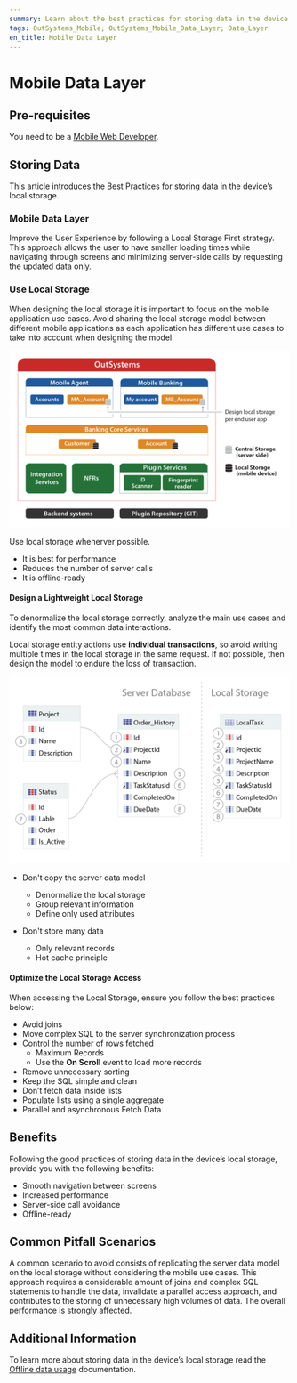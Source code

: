 ```yaml
---
summary: Learn about the best practices for storing data in the device’s local storage in mobile applications.
tags: OutSystems_Mobile; OutSystems_Mobile_Data_Layer; Data_Layer
en_title: Mobile Data Layer
---
```


# Mobile Data Layer

## Pre-requisites

You need to be a [Mobile Web Developer](https://www.outsystems.com/learn/paths/1/becoming-a-mobile-developer/).


## Storing Data

This article introduces the Best Practices for storing data in the device’s local storage.

### Mobile Data Layer

Improve the User Experience by following a Local Storage First strategy. This approach allows the user to have smaller loading times while navigating through screens and minimizing server-side calls by requesting the updated data only.

### Use Local Storage

When designing the local storage it is important to focus on the mobile application use cases. Avoid sharing the local storage model between different mobile applications as each application has different use cases to take into account when designing the model. 

![Local Storage Usage](images/data-layer/local-storage.png?width=750)

Use local storage whenerver possible.

* It is best for performance
* Reduces the number of server calls
* It is offline-ready

#### Design a Lightweight Local Storage 

To denormalize the local storage correctly, analyze the main use cases and identify the most common data interactions.

Local storage entity actions use **individual transactions**, so avoid writing multiple times in the local storage in the same request. If not possible, then design the model to endure the loss of transaction.

![Local Storage Data Model](images/data-layer/local-storage-data-model.png?width=700)

* Don't copy the server data model
    * Denormalize the local storage
    * Group relevant information
    * Define only used attributes

* Don't store many data
    * Only relevant records
    * Hot cache principle

#### Optimize the Local Storage Access

When accessing the Local Storage, ensure you follow the best practices below:

* Avoid joins
* Move complex SQL to the server synchronization process
* Control the number of rows fetched
    * Maximum Records
    * Use the **On Scroll** event to load more records
* Remove unnecessary sorting
* Keep the SQL simple and clean
* Don’t fetch data inside lists
* Populate lists using a single aggregate
* Parallel and asynchronous Fetch Data

## Benefits

Following the good practices of storing data in the device’s local storage, provide you with the following benefits:

* Smooth navigation between screens
* Increased performance
* Server-side call avoidance
*  Offline-ready

## Common Pitfall Scenarios

A common scenario to avoid consists of replicating the server data model on the local storage without considering the mobile use cases. This approach requires a considerable amount of joins and complex SQL statements to handle the data, invalidate a parallel access approach, and contributes to the storing of unnecessary high volumes of data. The overall performance is strongly affected.

## Additional Information

To learn more about storing data in the device’s local storage read the [Offline data usage](https://success.outsystems.com/Documentation/11/Developing_an_Application/Use_Data/Offline) documentation.

